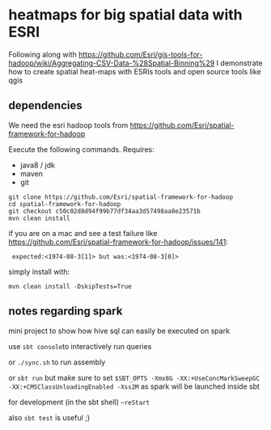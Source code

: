 # heatmaps for big spatial data with ESRI
Following along with https://github.com/Esri/gis-tools-for-hadoop/wiki/Aggregating-CSV-Data-%28Spatial-Binning%29
I demonstrate how to create spatial heat-maps with ESRIs tools and open source tools like qgis

## dependencies
We need the esri hadoop tools from https://github.com/Esri/spatial-framework-for-hadoop

Execute the following commands. Requires:
- java8 / jdk
- maven
- git
```
git clone https://github.com/Esri/spatial-framework-for-hadoop
cd spatial-framework-for-hadoop
git checkout c50c02d8d94f99b77df34aa3d57498aa8e23571b
mvn clean install
```

if you are on a mac and see a test failure like https://github.com/Esri/spatial-framework-for-hadoop/issues/141:
```
 expected:<1974-08-3[1]> but was:<1974-08-3[0]>
```

simply install with:
```
mvn clean install -DskipTests=True
```

## notes regarding spark
mini project to show how hive sql can easily be executed on spark

use `sbt console`to interactively run queries

or `./sync.sh` to run assembly

or `sbt run` but make sure to set `$SBT_OPTS -Xmx8G -XX:+UseConcMarkSweepGC -XX:+CMSClassUnloadingEnabled -Xss2M`
as spark will be launched inside sbt 

for development (in the sbt shell) `~reStart`

also `sbt test` is useful ;)